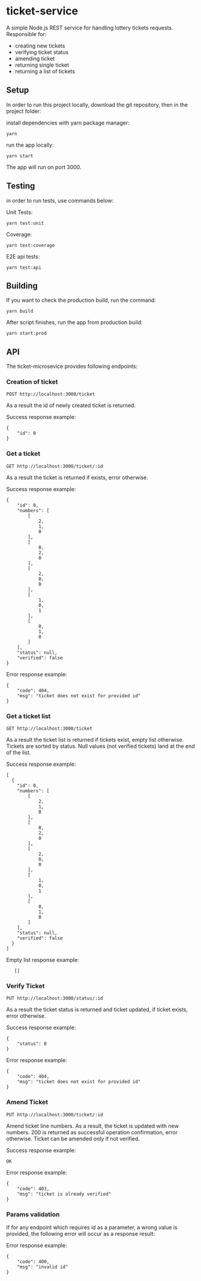 # ticket-service

A simple Node.js REST service for handling lottery tickets requests. Responsible for:

- creating new tickets
- verifying ticket status
- amending ticket
- returning single ticket
- returning a list of tickets

## Setup

In order to run this project locally, download the git repository, then in the project folder:

install dependencies with yarn package manager:

```
yarn
```

run the app locally:

```
yarn start
```

The app will run on port 3000.

## Testing

in order to run tests, use commands below:

Unit Tests:

```
yarn test:unit
```

Coverage:

```
yarn test:coverage
```

E2E api tests:

```
yarn test:api
```

## Building

If you want to check the production build, run the command:

```
yarn build
```

After script finishes, run the app from production build:

```
yarn start:prod
```

## API

The ticket-microsevice provides following endpoints:

### Creation of ticket

```
POST http://localhost:3000/ticket
```

As a result the id of newly created ticket is returned.

Success response example:

```
{
    "id": 0
}
```

### Get a ticket

```
GET http://localhost:3000/ticket/:id
```

As a result the ticket is returned if exists, error otherwise.

Success response example:

```
{
    "id": 0,
    "numbers": [
        [
            2,
            1,
            0
        ],
        [
            0,
            2,
            0
        ],
        [
            2,
            0,
            0
        ],
        [
            1,
            0,
            1
        ],
        [
            0,
            1,
            0
        ]
    ],
    "status": null,
    "verified": false
}
```

Error response example:

```
{
    "code": 404,
    "msg": "ticket does not exist for provided id"
}
```

### Get a ticket list

```
GET http://localhost:3000/ticket
```

As a result the ticket list is returned if tickets exist, empty list otherwise. Tickets are sorted by status. Null values (not verified tickets) land at the end of the list.

Success response example:

```
[
  {
    "id": 0,
    "numbers": [
        [
            2,
            1,
            0
        ],
        [
            0,
            2,
            0
        ],
        [
            2,
            0,
            0
        ],
        [
            1,
            0,
            1
        ],
        [
            0,
            1,
            0
        ]
    ],
    "status": null,
    "verified": false
  }
]
```

Empty list response example:

```
   []
```

### Verify Ticket

```
PUT http://localhost:3000/status/:id
```

As a result the ticket status is returned and ticket updated, if ticket exists, error otherwise.

Success response example:

```
{
    "status": 0
}
```

Error response example:

```
{
    "code": 404,
    "msg": "ticket does not exist for provided id"
}
```

### Amend Ticket

```
PUT http://localhost:3000/ticket/:id
```

Amend ticket line numbers. As a result, the ticket is updated with new numbers.
200 is returned as successful operation confirmation, error otherwise. Ticket can be amended only if not verified.

Success response example:

```
OK
```

Error response example:

```
{
    "code": 403,
    "msg": "ticket is already verified"
}
```

### Params validation

If for any endpoint which requires id as a parameter, a wrong value is provided, the following error will occur as a response result:

Error response example:

```
{
    "code": 400,
    "msg": "invalid id"
}
```
